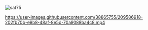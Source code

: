 ![sat75](https://user-images.githubusercontent.com/38865755/188288059-2725be46-748d-4f67-9452-e5d57c650e00.jpg)


https://user-images.githubusercontent.com/38865755/209586918-202fb70b-e9b8-48af-8e5d-70a9088ba4c8.mp4

